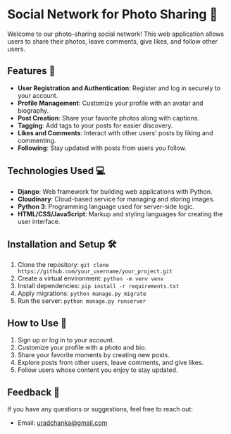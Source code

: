 # Social Network for Photo Sharing 📸

Welcome to our photo-sharing social network! This web application allows users to share their photos, leave comments, give likes, and follow other users.

## Features 🚀

- **User Registration and Authentication**: Register and log in securely to your account.
- **Profile Management**: Customize your profile with an avatar and biography.
- **Post Creation**: Share your favorite photos along with captions.
- **Tagging**: Add tags to your posts for easier discovery.
- **Likes and Comments**: Interact with other users' posts by liking and commenting.
- **Following**: Stay updated with posts from users you follow.

## Technologies Used 💻

- **Django**: Web framework for building web applications with Python.
- **Cloudinary**: Cloud-based service for managing and storing images.
- **Python 3**: Programming language used for server-side logic.
- **HTML/CSS/JavaScript**: Markup and styling languages for creating the user interface.

## Installation and Setup 🛠️

1. Clone the repository: `git clone https://github.com/your_username/your_project.git`
2. Create a virtual environment: `python -m venv venv`
3. Install dependencies: `pip install -r requirements.txt`
4. Apply migrations: `python manage.py migrate`
5. Run the server: `python manage.py runserver`

## How to Use 📝

1. Sign up or log in to your account.
2. Customize your profile with a photo and bio.
3. Share your favorite moments by creating new posts.
4. Explore posts from other users, leave comments, and give likes.
5. Follow users whose content you enjoy to stay updated.

## Feedback 📧

If you have any questions or suggestions, feel free to reach out:
- Email: uradchanka@gmail.com
